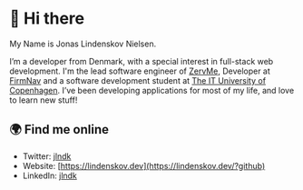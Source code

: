 # 👋 Hi there

My Name is Jonas Lindenskov Nielsen.

I’m a developer from Denmark, with a special interest in full-stack web development.
I'm the lead software engineer of [ZervMe](https://zervme.com), Developer at [FirmNav](https://firmnav.com) and a software development student at [The IT University of Copenhagen](https://en.itu.dk/).
I’ve been developing applications for most of my life, and love to learn new stuff!

## 🌍 Find me online

* Twitter: [jlndk](https://twitter.com/jlndk)
* Website: [https://lindenskov.dev](https://lindenskov.dev/?github)
* LinkedIn: [jlndk](https://www.linkedin.com/in/jlndk/)
